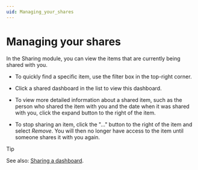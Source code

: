 ```yaml
---
uid: Managing_your_shares
---
```


# Managing your shares

In the Sharing module, you can view the items that are currently being shared with you.

- To quickly find a specific item, use the filter box in the top-right corner.

- Click a shared dashboard in the list to view this dashboard.

- To view more detailed information about a shared item, such as the person who shared the item with you and the date when it was shared with you, click the expand button to the right of the item.

- To stop sharing an item, click the "..." button to the right of the item and select *Remove*. You will then no longer have access to the item until someone shares it with you again.

> [!TIP]
> See also: [Sharing a dashboard](xref:Sharing_a_dashboard).
